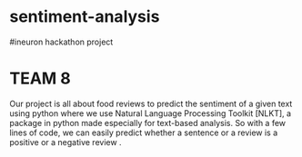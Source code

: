 # sentiment-analysis 
#ineuron hackathon project 
# TEAM 8
Our project is all about food reviews  to predict the sentiment of a given text using python where we use  Natural Language Processing Toolkit [NLKT], a package in python made especially for text-based analysis. So with a few lines of code, we can easily predict whether a sentence or a review is a positive or a negative review . 
